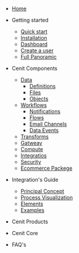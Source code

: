 -  [Home](/)
- Getting started

  - [Quick start](quickstart.md)
  - [Installation](installation.md)
  - [Dashboard](quickstart.md)
  - [Create a user](quickstart.md)  
  - [Full Panoramic](quickstart.md)

- Cenit Components

  - [Data](data.md)
    - [Definitions](definitions.md)
    - [Files](file.md)
    - [Objects](object.md)
  - [Workflows](workflow.md)
    - [Notifications](notification.md)
    - [Flows](flow.md)
    - [Email Channels](notification.md)
    - [Data Events](data_event.md)
  - [Transforms](plugins.md)
  - [Gatweay](quickstart.md)
  - [Compute](quickstart.md)
  - [Integratios](quickstart.md)
  - [Security](quickstart.md)
  - [Ecommerce Packege](quickstart.md)

- Integration's Guide

  - [Principal Concept](quickstart.md)
  - [Process Visualization](quickstart.md)
  - [Elements](quickstart.md)
  - [Examples](quickstart.md)

- Cenit Products

- Cenit Core

- FAQ's
